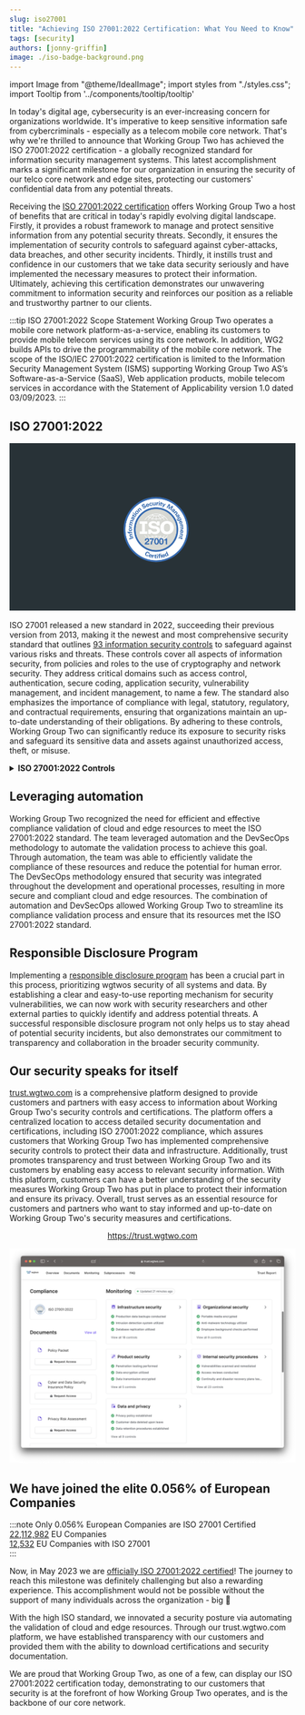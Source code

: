 ```yaml
---
slug: iso27001
title: "Achieving ISO 27001:2022 Certification: What You Need to Know"
tags: [security]
authors: [jonny-griffin]
image: ./iso-badge-background.png
---
```


import Image from "@theme/IdealImage";
import styles from "./styles.css";
import Tooltip from '../components/tooltip/tooltip'

In today's digital age, cybersecurity is an ever-increasing concern for organizations worldwide. It's imperative to keep sensitive information safe from cybercriminals - especially as a telecom mobile core network. That's why we're thrilled to announce that Working Group Two has achieved the ISO 27001:2022 certification - a globally recognized standard for information security management systems. This latest accomplishment marks a significant milestone for our organization in ensuring the security of our telco core network and edge sites, protecting our customers' confidential data from any potential threats.

<!--truncate-->

Receiving the [ISO 27001:2022 certification](https://www.iafcertsearch.org/certification/62873d54-4083-5367-b443-5cface48c6a8) offers Working Group Two a host of benefits that are critical in today's rapidly evolving digital landscape. Firstly, it provides a robust framework to manage and protect sensitive information from any potential security threats. Secondly, it ensures the implementation of security controls to safeguard against cyber-attacks, data breaches, and other security incidents. Thirdly, it instills trust and confidence in our customers that we take data security seriously and have implemented the necessary measures to protect their information. Ultimately, achieving this certification demonstrates our unwavering commitment to information security and reinforces our position as a reliable and trustworthy partner to our clients.

:::tip ISO 27001:2022 Scope Statement
Working Group Two operates a mobile core network platform-as-a-service, enabling its customers to provide mobile telecom services using its core network. In addition, WG2 builds APIs to drive the programmability of the mobile core network. The scope of the ISO/IEC 27001:2022 certification is limited to the Information Security Management System (ISMS) supporting Working Group Two AS’s Software-as-a-Service (SaaS), Web application products, mobile telecom services in accordance with the Statement of Applicability version 1.0 dated 03/09/2023.
:::

## ISO 27001:2022

![iso badge](./iso-badge-background.png)

ISO 27001 released a new standard in 2022, succeeding their previous version from 2013, making it the newest and most comprehensive security standard that outlines [93 information security controls](https://docs.google.com/spreadsheets/d/1MpdbcFEmW5678L1SToJhf0UiC3mjcpSMStxbc_kDCxY/edit#gid=0) to safeguard against various risks and threats. These controls cover all aspects of information security, from policies and roles to the use of cryptography and network security. They address critical domains such as access control, authentication, secure coding, application security, vulnerability management, and incident management, to name a few. The standard also emphasizes the importance of compliance with legal, statutory, regulatory, and contractual requirements, ensuring that organizations maintain an up-to-date understanding of their obligations. By adhering to these controls, Working Group Two can significantly reduce its exposure to security risks and safeguard its sensitive data and assets against unauthorized access, theft, or misuse.

<details>
  <summary><b>ISO 27001:2022 Controls</b></summary>
  <div>
<table><tr><th>#</th><td>ID</td><td>Name</td></tr><tr><th>1</th><td>5.1</td><td>Policies for information security</td></tr><tr><th>2</th><td>5.2</td><td>Information security roles and responsibilities</td></tr><tr><th>3</th><td>5.3</td><td>Segregation of duties</td></tr><tr><th>4</th><td>5.4</td><td>Management responsibilities</td></tr><tr><th>5</th><td>5.5</td><td>Contact with authorities</td></tr><tr><th>6</th><td>5.6</td><td>Contact with special interest groups</td></tr><tr><th>7</th><td>5.7</td><td>Threat intelligence</td></tr><tr><th>8</th><td>5.8</td><td>Information security in project management</td></tr><tr><th>9</th><td>5.9</td><td>Inventory of information and other associated assets</td></tr><tr><th>10</th><td>5.10</td><td>Acceptable use of information and other associated assets</td></tr><tr><th>11</th><td>5.11</td><td>Return of assets</td></tr><tr><th>12</th><td>5.12</td><td>Classification of information</td></tr><tr><th>13</th><td>5.13</td><td>Labelling of information</td></tr><tr><th>14</th><td>5.14</td><td>Information transfer</td></tr><tr><th>15</th><td>5.15</td><td>Access control</td></tr><tr><th>16</th><td>5.16</td><td>Identity management</td></tr><tr><th>17</th><td>5.17</td><td>Authentication information</td></tr><tr><th>18</th><td>5.18</td><td>Access rights</td></tr><tr><th>19</th><td>5.19</td><td>Information security in supplier relationships</td></tr><tr><th>20</th><td>5.20</td><td>Addressing information security within supplier agreements</td></tr><tr><th>21</th><td>5.21</td><td>Managing information security  in the ICT supply chain</td></tr><tr><th>22</th><td>5.22</td><td>Monitoring. review and change management of supplier services</td></tr><tr><th>23</th><td>5.23</td><td>Information security for use of cloud services</td></tr><tr><th>24</th><td>5.24</td><td>Information security incident management planning and preparation</td></tr><tr><th>25</th><td>5.25</td><td>Assessment and decision on information security events</td></tr><tr><th>26</th><td>5.26</td><td>Response to information security incidents</td></tr><tr><th>27</th><td>5.27</td><td>Learning from information security incidents</td></tr><tr><th>28</th><td>5.28</td><td>Collection of evidence</td></tr><tr><th>29</th><td>5.29</td><td>Information security during disruption</td></tr><tr><th>30</th><td>5.30</td><td>ICT readiness for business continuity</td></tr><tr><th>31</th><td>5.31</td><td>Legal, statutory, regulatory and contractual requirements</td></tr><tr><th>32</th><td>5.32</td><td>Intellectual property rights</td></tr><tr><th>33</th><td>5.33</td><td>Protection of records</td></tr><tr><th>34</th><td>5.34</td><td>Privacy and protection of PII</td></tr><tr><th>35</th><td>5.35</td><td>Independent review of information security</td></tr><tr><th>36</th><td>5.36</td><td>Compliance with policies. rules and standards for information security</td></tr><tr><th>37</th><td>5.37</td><td>Documented operating procedures</td></tr><tr><th>38</th><td>6.1</td><td>Screening</td></tr><tr><th>39</th><td>6.2</td><td>Terms and conditions of employment</td></tr><tr><th>40</th><td>6.3</td><td>Information security awareness. education and training</td></tr><tr><th>41</th><td>6.4</td><td>Disciplinary process</td></tr><tr><th>42</th><td>6.5</td><td>Responsibilities after termination or change of employment</td></tr><tr><th>43</th><td>6.6</td><td>Confidentiality or non-disclosure agreements</td></tr><tr><th>44</th><td>6.7</td><td>Remote working</td></tr><tr><th>45</th><td>6.8</td><td>Information security event reporting</td></tr><tr><th>46</th><td>7.1</td><td>Physical security perimeters</td></tr><tr><th>47</th><td>7.2</td><td>Physical entry</td></tr><tr><th>48</th><td>7.3</td><td>Securing offices. rooms and facilities</td></tr><tr><th>49</th><td>7.4</td><td>Physical security monitoring</td></tr><tr><th>50</th><td>7.5</td><td>Protecting against physical and environmental threats</td></tr><tr><th>51</th><td>7.6</td><td>Working in secure areas</td></tr><tr><th>52</th><td>7.7</td><td>Clear desk and clear screen</td></tr><tr><th>53</th><td>7.8</td><td>Equipment siting and protection</td></tr><tr><th>54</th><td>7.9</td><td>Security of assets off-premises</td></tr><tr><th>55</th><td>7.10</td><td>Storage media</td></tr><tr><th>56</th><td>7.11</td><td>Supporting utilities</td></tr><tr><th>57</th><td>7.12</td><td>Cabling security</td></tr><tr><th>58</th><td>7.13</td><td>Equipment maintenance</td></tr><tr><th>59</th><td>7.14</td><td>Secure disposal or re-use of equipment</td></tr><tr><th>60</th><td>8.1</td><td>User endpoint devices</td></tr><tr><th>61</th><td>8.2</td><td>Privileged access rights</td></tr><tr><th>62</th><td>8.3</td><td>Information access restriction</td></tr><tr><th>63</th><td>8.4</td><td>Access to source code</td></tr><tr><th>64</th><td>8.5</td><td>Secure authentication</td></tr><tr><th>65</th><td>8.6</td><td>Capacity management</td></tr><tr><th>66</th><td>8.7</td><td>Protection against malware</td></tr><tr><th>67</th><td>8.8</td><td>Management of technical vulnerabilities</td></tr><tr><th>68</th><td>8.9</td><td>Configuration management</td></tr><tr><th>69</th><td>8.10</td><td>Information deletion</td></tr><tr><th>70</th><td>8.11</td><td>Data masking</td></tr><tr><th>71</th><td>8.12</td><td>Data leakage prevention</td></tr><tr><th>72</th><td>8.13</td><td>Information backup</td></tr><tr><th>73</th><td>8.14</td><td>Redundancy of information processing facilities</td></tr><tr><th>74</th><td>8.15</td><td>Logging</td></tr><tr><th>75</th><td>8.16</td><td>Monitoring activities</td></tr><tr><th>76</th><td>8.17</td><td>Clock synchronization</td></tr><tr><th>77</th><td>8.18</td><td>Use of privileged utility programs</td></tr><tr><th>78</th><td>8.19</td><td>Installation of software on operational systems</td></tr><tr><th>79</th><td>8.20</td><td>Networks security</td></tr><tr><th>80</th><td>8.21</td><td>Security of network services</td></tr><tr><th>81</th><td>8.22</td><td>Segregation of networks</td></tr><tr><th>82</th><td>8.23</td><td>Web filtering</td></tr><tr><th>83</th><td>8.24</td><td>Use of cryptography</td></tr><tr><th>84</th><td>8.25</td><td>Secure development life cycle</td></tr><tr><th>85</th><td>8.26</td><td>Application security requirements</td></tr><tr><th>86</th><td>8.27</td><td>Secure system architecture and engineering principles</td></tr><tr><th>87</th><td>8.28</td><td>Secure coding</td></tr><tr><th>88</th><td>8.29</td><td>Security testing in development and acceptance</td></tr><tr><th>89</th><td>8.30</td><td>Outsourced development</td></tr><tr><th>90</th><td>8.31</td><td>Separation of development. test and production environments</td></tr><tr><th>91</th><td>8.32</td><td>Change management</td></tr><tr><th>92</th><td>8.33</td><td>Test information</td></tr><tr><th>93</th><td>8.34</td><td>Protection of information systems during audit testing</td></tr></table>
  </div>
</details>

## Leveraging automation

Working Group Two recognized the need for efficient and effective compliance validation of cloud and edge resources to meet the ISO 27001:2022 standard. The team leveraged automation and the DevSecOps methodology to automate the validation process to achieve this goal. Through automation, the team was able to efficiently validate the compliance of these resources and reduce the potential for human error. The DevSecOps methodology ensured that security was integrated throughout the development and operational processes, resulting in more secure and compliant cloud and edge resources. The combination of automation and DevSecOps allowed Working Group Two to streamline its compliance validation process and ensure that its resources met the ISO 27001:2022 standard.

## Responsible Disclosure Program

Implementing a [responsible disclosure program](/security/responsible-disclosure/) has been a crucial part in this process, prioritizing wgtwos security of all systems and data. By establishing a clear and easy-to-use reporting mechanism for security vulnerabilities, we can now work with security researchers and other external parties to quickly identify and address potential threats. A successful responsible disclosure program not only helps us to stay ahead of potential security incidents, but also demonstrates our commitment to transparency and collaboration in the broader security community.

## Our security speaks for itself

[trust.wgtwo.com](https://trust.wgtwo.com) is a comprehensive platform designed to provide customers and partners with easy access to information about Working Group Two's security controls and certifications. The platform offers a centralized location to access detailed security documentation and certifications, including ISO 27001:2022 compliance, which assures customers that Working Group Two has implemented comprehensive security controls to protect their data and infrastructure. Additionally, trust promotes transparency and trust between Working Group Two and its customers by enabling easy access to relevant security information. With this platform, customers can have a better understanding of the security measures Working Group Two has put in place to protect their information and ensure its privacy. Overall, trust serves as an essential resource for customers and partners who want to stay informed and up-to-date on Working Group Two's security measures and certifications.

<div align="center"><a href="https://trust.wgtwo.com" target="_blank">https://trust.wgtwo.com</a></div>  

![trust.wgtwo.com security dashboard](trust.wgtwo.com.png)

## We have joined the elite 0.056% of European Companies

:::note Only 0.056% European Companies are ISO 27001 Certified  
[22,112,982](https://www.statista.com/statistics/1248775/number-of-businesses-eu/) EU Companies  
[12,532](https://www.itgovernance.co.uk/blog/iso-27001-certification-figures-increase-by-20#:~:text=In%202016%2C%2033%2C290%20certifications%20were,certified%20to%20the%20Standard%20respectively.) EU Companies with ISO 27001  
:::

Now, in May 2023 we are [officially ISO 27001:2022 certified](https://www.iafcertsearch.org/certification/62873d54-4083-5367-b443-5cface48c6a8)! The journey to reach this milestone was definitely challenging but also a rewarding experience. This accomplishment would not be possible without the support of many individuals across the organization - big 👏

With the high ISO standard, we innovated a security posture via automating the validation of cloud and edge resources. Through our trust.wgtwo.com platform, we have established transparency with our customers and provided them with the ability to download certifications and security documentation. 

We are proud that Working Group Two, as one of a few, can display our ISO 27001:2022 certification today, demonstrating to our customers that security is at the forefront of how Working Group Two operates, and is the backbone of our core network.

